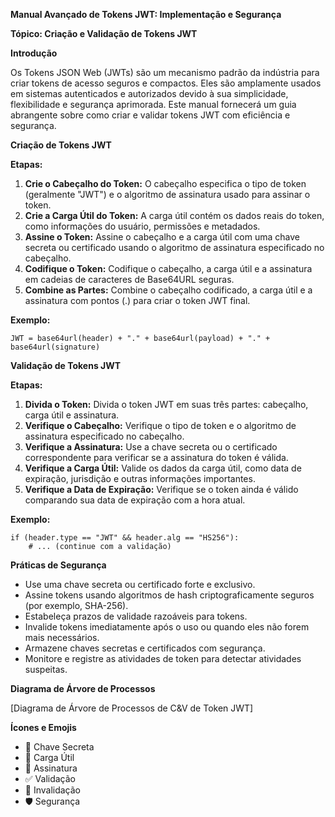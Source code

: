 **Manual Avançado de Tokens JWT: Implementação e Segurança**

**Tópico: Criação e Validação de Tokens JWT**

**Introdução**

Os Tokens JSON Web (JWTs) são um mecanismo padrão da indústria para criar tokens de acesso seguros e compactos. Eles são amplamente usados em sistemas autenticados e autorizados devido à sua simplicidade, flexibilidade e segurança aprimorada. Este manual fornecerá um guia abrangente sobre como criar e validar tokens JWT com eficiência e segurança.

**Criação de Tokens JWT**

**Etapas:**

1. **Crie o Cabeçalho do Token:** O cabeçalho especifica o tipo de token (geralmente "JWT") e o algoritmo de assinatura usado para assinar o token.
2. **Crie a Carga Útil do Token:** A carga útil contém os dados reais do token, como informações do usuário, permissões e metadados.
3. **Assine o Token:** Assine o cabeçalho e a carga útil com uma chave secreta ou certificado usando o algoritmo de assinatura especificado no cabeçalho.
4. **Codifique o Token:** Codifique o cabeçalho, a carga útil e a assinatura em cadeias de caracteres de Base64URL seguras.
5. **Combine as Partes:** Combine o cabeçalho codificado, a carga útil e a assinatura com pontos (.) para criar o token JWT final.

**Exemplo:**

```
JWT = base64url(header) + "." + base64url(payload) + "." + base64url(signature)
```

**Validação de Tokens JWT**

**Etapas:**

1. **Divida o Token:** Divida o token JWT em suas três partes: cabeçalho, carga útil e assinatura.
2. **Verifique o Cabeçalho:** Verifique o tipo de token e o algoritmo de assinatura especificado no cabeçalho.
3. **Verifique a Assinatura:** Use a chave secreta ou o certificado correspondente para verificar se a assinatura do token é válida.
4. **Verifique a Carga Útil:** Valide os dados da carga útil, como data de expiração, jurisdição e outras informações importantes.
5. **Verifique a Data de Expiração:** Verifique se o token ainda é válido comparando sua data de expiração com a hora atual.

**Exemplo:**

```
if (header.type == "JWT" && header.alg == "HS256"):
    # ... (continue com a validação)
```

**Práticas de Segurança**

* Use uma chave secreta ou certificado forte e exclusivo.
* Assine tokens usando algoritmos de hash criptograficamente seguros (por exemplo, SHA-256).
* Estabeleça prazos de validade razoáveis para tokens.
* Invalide tokens imediatamente após o uso ou quando eles não forem mais necessários.
* Armazene chaves secretas e certificados com segurança.
* Monitore e registre as atividades de token para detectar atividades suspeitas.

**Diagrama de Árvore de Processos**

[Diagrama de Árvore de Processos de C&V de Token JWT]

**Ícones e Emojis**

* 🔑 Chave Secreta
* 📜 Carga Útil
* 🔏 Assinatura
* ✅ Validação
* 🚫 Invalidação
* 🛡️ Segurança